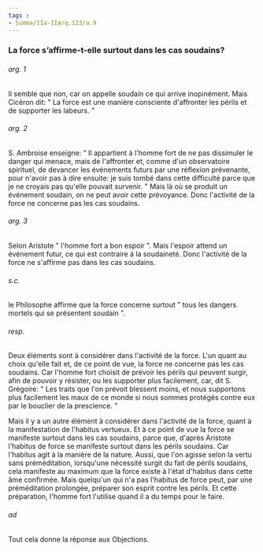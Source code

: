 ```yaml
---
tags : 
- Summa/IIa-IIæ/q.123/a.9
---
```


### La force s’affirme-t-elle surtout dans les cas soudains?

###### arg. 1
Il semble que non, car on appelle soudain ce qui arrive inopinément. Mais Cicéron dit: " La force est une manière consciente d'affronter les périls et de supporter les labeurs. " 

###### arg. 2
S. Ambroise enseigne: " Il appartient à l'homme fort de ne pas dissimuler le danger qui menace, mais de l'affronter et, comme d'un observatoire spirituel, de devancer les événements futurs par une réflexion prévenante, pour n'avoir pas à dire ensuite: je suis tombé dans cette difficulté parce que je ne croyais pas qu'elle pouvait survenir. " Mais là où se produit un événement soudain, on ne peut avoir cette prévoyance. Donc l'activité de la force ne concerne pas les cas soudains. 

###### arg. 3
Selon Aristote " l'homme fort a bon espoir ". Mais l'espoir attend un événement futur, ce qui est contraire à la soudaineté. Donc l'activité de la force ne s'affirme pas dans les cas soudains. 

###### s.c.
le Philosophe affirme que la force concerne surtout " tous les dangers mortels qui se présentent soudain ". 

###### resp.
Deux éléments sont à considérer dans l'activité de la force. L'un quant au choix qu'elle fait et, de ce point de vue, la force ne concerne pas les cas soudains. Car l'homme fort choisit de prévoir les périls qui peuvent surgir, afin de pouvoir y résister, ou les supporter plus facilement, car, dit S. Grégoire: " Les traits que l'on prévoit blessent moins, et nous supportons plus facilement les maux de ce monde si nous sommes protégés contre eux par le bouclier de la prescience. " 

Mais il y a un autre élément à considérer dans l'activité de la force, quant à la manifestation de l'habitus vertueux. Et à ce point de vue la force se manifeste surtout dans les cas soudains, parce que, d'après Aristote l'habitus de force se manifeste surtout dans les périls soudains. Car l'habitus agit à la manière de la nature. Aussi, que l'on agisse selon la vertu sans préméditation, lorsqu'une nécessité surgit du fait de périls soudains, cela manifeste au maximum que la force existe à l'état d'habitus dans cette âme confirmée. Mais quelqu'un qui n'a pas l'habitus de force peut, par une préméditation prolongée, préparer son esprit contre les périls. Et cette préparation, l'homme fort l'utilise quand il a du temps pour le faire. 

###### ad 
Tout cela donne la réponse aux Objections. 

